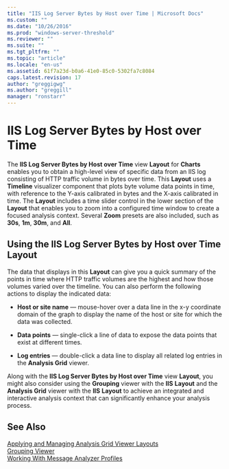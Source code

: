 ```yaml
---
title: "IIS Log Server Bytes by Host over Time | Microsoft Docs"
ms.custom: ""
ms.date: "10/26/2016"
ms.prod: "windows-server-threshold"
ms.reviewer: ""
ms.suite: ""
ms.tgt_pltfrm: ""
ms.topic: "article"
ms.locale: "en-us"
ms.assetid: 61f7a23d-b0a6-41e0-85c0-5302fa7c8084
caps.latest.revision: 17
author: "greggigwg"
ms.author: "greggill"
manager: "ronstarr"
---
```

# IIS Log Server Bytes by Host over Time
The **IIS Log Server Bytes by Host over Time** view **Layout** for **Charts** enables you to obtain a high-level view of specific data from an IIS log consisting of HTTP traffic volume in bytes over time. This **Layout** uses a **Timeline** visualizer component that plots byte volume data points in time, with reference to the Y-axis calibrated in bytes and the X-axis calibrated in time. The **Layout** includes a time slider control in the lower section of the **Layout** that enables you to zoom into a configured time window to create a focused analysis context. Several **Zoom** presets are also included, such as **30s**, **1m**, **30m**, and **All**.  
  
## Using the IIS Log Server Bytes by Host over Time Layout  
 The data that displays in this **Layout** can give you a quick summary of the points in time where HTTP traffic volumes are the highest and how those volumes varied over the timeline. You can also perform the following actions to display the indicated data:  
  
-   **Host or site name** — mouse-hover over a data line in the x-y coordinate domain of the graph to display the name of the host or site for which the data was collected.  
  
-   **Data points** — single-click a line of data to expose the data points that exist at different times.  
  
-   **Log entries** — double-click a data line to display all related log entries in the **Analysis Grid** viewer.  
  
 Along with the **IIS Log Server Bytes by Host over Time** view **Layout**, you might also consider using the **Grouping** viewer with the **IIS** **Layout** and the **Analysis Grid** viewer with the **IIS** **Layout** to achieve an integrated and interactive analysis context that can significantly enhance your analysis process.  
  
## See Also  
 [Applying and Managing Analysis Grid Viewer Layouts](applying-and-managing-analysis-grid-viewer-layouts.md)   
 [Grouping Viewer](grouping-viewer.md)   
 [Working With Message Analyzer Profiles](working-with-message-analyzer-profiles.md)